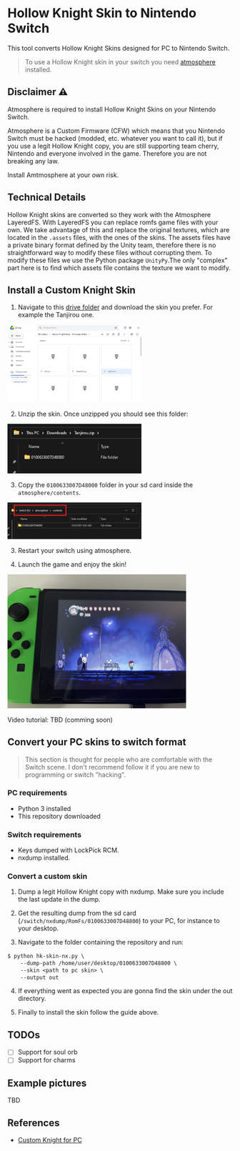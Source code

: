 # Hollow Knight Skin to Nintendo Switch

This tool converts Hollow Knight Skins designed for PC to Nintendo Switch.

> To use a Hollow Knight skin in your switch you need 
[atmosphere](https://github.com/Atmosphere-NX/Atmosphere) installed.

## Disclaimer ⚠️

Atmosphere is required to install Hollow Knight Skins on your Nintendo Switch.

Atmosphere is a Custom Firmware (CFW) which means that you Nintendo Switch must be hacked (modded, etc. whatever you want to call it), but if you use a legit Hollow
Knight copy, you are still supporting team cherry, Nintendo and everyone involved
in the game. Therefore you are not breaking any law.

Install Amtmosphere at your own risk.

## Technical Details

Hollow Knight skins are converted so they work with the Atmosphere LayeredFS.
With LayeredFS you can replace romfs game files with your own. We take advantage of this and replace the original textures, which are located in the `.assets` files, with the ones of the skins. The assets files have a private binary format defined by the Unity team, therefore there is no straightforward way to modify these files without corrupting them. To modify these files we use the Python package `UnityPy`.The only "complex" part here is to find which assets file contains the texture we want to modify.

## Install a Custom Knight Skin

1. Navigate to this [drive folder](https://drive.google.com/drive/folders/1DsV8DLH9cR9kU6-HRVgOhS99Pl6NXedr?usp=sharing) and download the skin you prefer. For example the Tanjirou one.

<img src="images/drive-download.jpg" width=300>

2. Unzip the skin. Once unzipped you should see this folder:

<img src="images/unzipped-skin.jpg" width=300>

3. Copy the `0100633007D48000` folder in your sd card inside the `atmosphere/contents`.

<img src="images/atmosphere-contents.jpg" width=300>

3. Restart your switch using atmosphere.


4. Launch the game and enjoy the skin!

<img src="images/tanjirou-skin-nx.jpg" width=400>

Video tutorial: TBD (comming soon)

## Convert your PC skins to switch format

> This section is thought for people who are comfortable with the Switch scene. I don't recommend follow it if you are new to programming or switch "hacking".

### PC requirements

- Python 3 installed
- This repository downloaded

### Switch requirements

- Keys dumped with LockPick RCM.
- nxdump installed.

### Convert a custom skin

1. Dump a legit Hollow Knight copy with nxdump. Make sure you include the last update in the dump.

2. Get the resulting dump from the sd card (`/switch/nxdump/RomFs/0100633007D48800`) to your PC, for instance to your desktop.

3. Navigate to the folder containing the repository and run:

```
$ python hk-skin-nx.py \
    --dump-path /home/user/desktop/0100633007D48800 \
    --skin <path to pc skin> \
    --output out
```
4. If everything went as expected you are gonna find the skin under the out directory.

5. Finally to install the skin follow the guide above.

## TODOs

- [ ] Support for soul orb
- [ ] Support for charms

## Example pictures

TBD

## References

- [Custom Knight for PC](https://github.com/PrashantMohta/HollowKnight.CustomKnight)